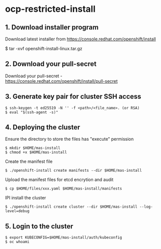# ocp-restricted-install


## 1. Download installer program

Download latest installer from https://console.redhat.com/openshift/install

$ tar -xvf openshift-install-linux.tar.gz 

## 2. Download your pull-secret

Download your pull-secret - https://console.redhat.com/openshift/install/pull-secret

## 3. Generate key pair for cluster SSH access

```
$ ssh-keygen -t ed25519 -N '' -f <path>/<file_name>. (or RSA) 
$ eval "$(ssh-agent -s)"
```

## 4. Deploying the cluster

Ensure the directory to store the files has "execute" permission

```
$ mkdir $HOME/mas-install
$ chmod +x $HOME/mas-install
```

Create the manifest file
```
$ ./openshift-install create manifests --dir $HOME/mas-install 
```

Upload the manifest files for etcd encrytion and audit
```
$ cp $HOME/files/xxx.yaml $HOME/mas-install/manifests
```

IPI install the cluster
```
$ ./openshift-install create cluster --dir $HOME/mas-install --log-level=debug

```

## 5. Login to the cluster

```
$ export KUBECONFIG=$HOME/mas-install/auth/kubeconfig
$ oc whoami
```
